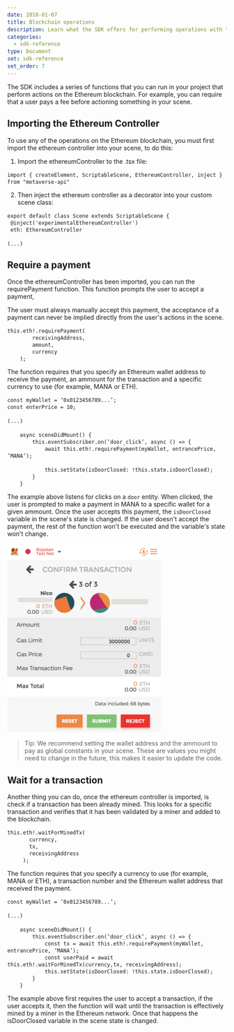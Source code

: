 ```yaml
---
date: 2018-01-07
title: Blockchain operations
description: Learn what the SDK offers for performing operations with the Ethereum blockchain
categories:
  - sdk-reference
type: Document
set: sdk-reference
set_order: 7
---
```




The SDK includes a series of functions that you can run in your project that perform actions on the Ethereum blockchain. For example, you can require that a user pays a fee before actioning something in your scene.

## Importing the Ethereum Controller

To use any of the operations on the Ethereum blockchain, you must first import the ethereum controller into your scene, to do this:

1) Import the ethereumController to the .tsx file:

```tsx
import { createElement, ScriptableScene, EthereumController, inject } from "metaverse-api"
```

2) Then inject the ethereum controller as a decorator into your custom scene class:

```tsx
export default class Scene extends ScriptableScene {
 @inject('experimentalEthereumController') 
 eth: EthereumController

(...)
```


## Require a payment


Once the ethereumController has been imported, you can run the requirePayment function. This function prompts the user to accept a payment,

The user must always manually accept this payment, the acceptance of a payment can never be implied directly from the user's actions in the scene.


```tsx
this.eth!.requirePayment(
        receivingAddress,
        amount, 
        currency
    );
```

The function requires that you specify an Ethereum wallet address to receive the payment, an ammount for the transaction and a specific currency to use (for example, MANA or ETH).



```tsx
const myWallet = ‘0x0123456789...’;
const enterPrice = 10;

(...)

    async sceneDidMount() {
        this.eventSubscriber.on(‘door_click’, async () => {
            await this.eth!.requirePayment(myWallet, entrancePrice, ‘MANA’);

            this.setState(isDoorClosed: !this.state.isDoorClosed);
        }
    }
```

The example above listens for clicks on a `door` entity. When clicked, the user is prompted to make a payment in MANA to a specific wallet for a given ammount. Once the user accepts this payment, the `isDoorClosed` variable in the scene's state is changed. If the user doesn't accept the payment, the rest of the function won't be executed and the variable's state won't change.

![](/images/media/metamask_confirm.png)

> Tip: We recommend setting the wallet address and the ammount to pay as global constants in your scene. These are values you might need to change in the future, this makes it easier to update the code.


## Wait for a transaction

Another thing you can do, once the ethereum controller is imported, is check if a transaction has been already mined. This looks for a specific transaction and verifies that it has been validated by a miner and added to the blockchain.

```tsx
this.eth!.waitForMinedTx(
       currency,
       tx,
       receivingAddress
     );
```

The function requires that you specify a currency to use (for example, MANA or ETH), a transaction number and the Ethereum wallet address that received the payment.


```tsx
const myWallet = ‘0x0123456789...’;

(...)

    async sceneDidMount() {
        this.eventSubscriber.on(‘door_click’, async () => {
            const tx = await this.eth!.requirePayment(myWallet, entrancePrice, ‘MANA’);
            const userPaid = await this.eth!.waitForMinedTx(currency,tx, receivingAddress);
            this.setState(isDoorClosed: !this.state.isDoorClosed);
        }
    }
```

The example above first requires the user to accept a transaction, if the user accepts it, then the function will wait until the transaction is effectively mined by a miner in the Ethereum network. Once that happens the isDoorClosed variable in the scene state is changed.
